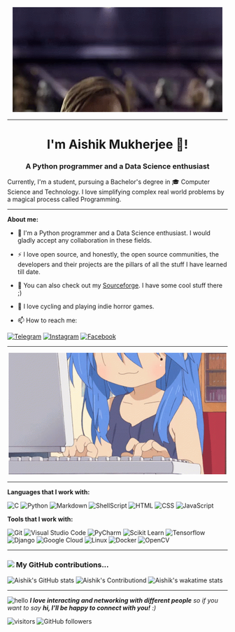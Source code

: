 <div align= "center"><img src="resources/star-wars-hello-there.gif" alt="https://tenor.com/view/hello-there-general-kenobi-gif-18841535"/>

---


</div>

<h1 align="center">I'm Aishik Mukherjee 👋! </h1>
<h3 align="center">A Python programmer and a Data Science enthusiast</h3>


<p>
Currently, I'm a student, pursuing a Bachelor's degree in 🎓 Computer Science and Technology. I love simplifying 
complex real world problems by a magical process called Programming.
  
</p>

---
**About me:**

- 📜 I'm a Python programmer and a Data Science enthusiast. I would gladly accept any collaboration in these fields.
- ⚡ I love open source, and honestly, the open source communities, the developers and their projects are the 
  pillars of all the stuff I have learned till date.
- 🌱 You can also check out my <a href="https://sourceforge.net/u/aishik999/profile">Sourceforge</a>. I have some cool stuff there ;)
- 🌈 I love cycling and playing indie horror games.

- 📫 How to reach me: 

<a href="https://https://t.me/AISHIK999/" title="Telegram">
<img src="https://img.shields.io/badge/Telegram-2CA5E0?style=for-the-badge&logo=telegram&logoColor=white" alt="Telegram"></a>
<a href="https://www.instagram.com/aishik999/" title="Instagram">
<img src="https://img.shields.io/badge/Instagram-E4405F?style=for-the-badge&logo=instagram&logoColor=white" alt="Instagram"></a>
<a href="https://www.facebook.com/aishik.mukherjee.503" title="Facebook">
<img src="https://img.shields.io/badge/Facebook-1877F2?style=for-the-badge&logo=facebook&logoColor=white" alt="Facebook"></a>

---

<p align="center">
<img src="resources/computer.gif" alt="computer"/>
</p>

---

**Languages that I work with:**  

![C](https://img.shields.io/badge/c-%2300599C.svg?style=for-the-badge&logo=c&logoColor=white)
![Python](https://img.shields.io/badge/Python-3776AB?style=for-the-badge&logo=python&logoColor=white)
![Markdown](https://img.shields.io/badge/Markdown-000000?style=for-the-badge&logo=markdown&logoColor=white)
![ShellScript](https://img.shields.io/badge/Shell_Script-121011?style=for-the-badge&logo=gnu-bash&logoColor=white)
![HTML](https://img.shields.io/badge/HTML5-E34F26?style=for-the-badge&logo=html5&logoColor=white)
![CSS](https://img.shields.io/badge/CSS3-1572B6?style=for-the-badge&logo=css3&logoColor=white)
![JavaScript](https://img.shields.io/badge/JavaScript-323330?style=for-the-badge&logo=javascript&logoColor=F7DF1E)

**Tools that I work with:**

![Git](https://img.shields.io/badge/git-%23F05033.svg?style=for-the-badge&logo=git&logoColor=white)
![Visual Studio Code](https://img.shields.io/badge/VisualStudioCode-0078d7.svg?style=for-the-badge&logo=visual-studio-code&logoColor=white)
![PyCharm](https://img.shields.io/badge/PyCharm-000000.svg?&style=for-the-badge&logo=PyCharm&logoColor=white)
![Scikit Learn](https://img.shields.io/badge/scikit_learn-F7931E?style=for-the-badge&logo=scikit-learn&logoColor=white)
![Tensorflow](https://img.shields.io/badge/TensorFlow-FF6F00?style=for-the-badge&logo=TensorFlow&logoColor=white)
![Django](https://img.shields.io/badge/django-%23092E20.svg?style=for-the-badge&logo=django&logoColor=white)
![Google Cloud](https://img.shields.io/badge/GoogleCloud-%234285F4.svg?style=for-the-badge&logo=google-cloud&logoColor=white)
![Linux](https://img.shields.io/badge/Linux-FCC624?style=for-the-badge&logo=linux&logoColor=black)
![Docker](https://img.shields.io/badge/Docker-2CA5E0?style=for-the-badge&logo=docker&logoColor=white)
![OpenCV](https://img.shields.io/badge/OpenCV-27338e?style=for-the-badge&logo=OpenCV&logoColor=white)

---

### <img src="https://media.giphy.com/media/VgCDAzcKvsR6OM0uWg/giphy.gif" width="50"> My GitHub contributions...

![Aishik's GitHub stats](https://github-readme-stats.vercel.app/api?username=AISHIK999&show_icons=true&theme=chartreuse-dark)
![Aishik's Contributiond](https://github-readme-streak-stats.herokuapp.com/?user=AISHIK999&theme=chartreuse-dark&show_icons=true)
![Aishik's wakatime stats](https://github-readme-stats.vercel.app/api/wakatime?username=AISHIK999&theme=chartreuse-dark&langs_count=15&custom_title=Progress)


---

<img src="https://media.giphy.com/media/LnQjpWaON8nhr21vNW/giphy.gif" width="60" alt="hello"> <em><b>I love interacting 
and networking with different people</b> so if you want to say <b>hi, I'll be happy to connect with you!</b> :)</em><br/>

![visitors](https://visitor-badge.laobi.icu/badge?page_id=AISHIK999.AISHIK999)
![GitHub followers](https://img.shields.io/github/followers/AISHIK999?label=Follow&style=plastic)
